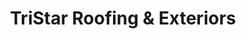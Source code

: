 ---
title: "TriStar Roofing & Exteriors"
url: /murfreesboro/tristar-roofing-und-exteriors/
shop: Supermarkt
---